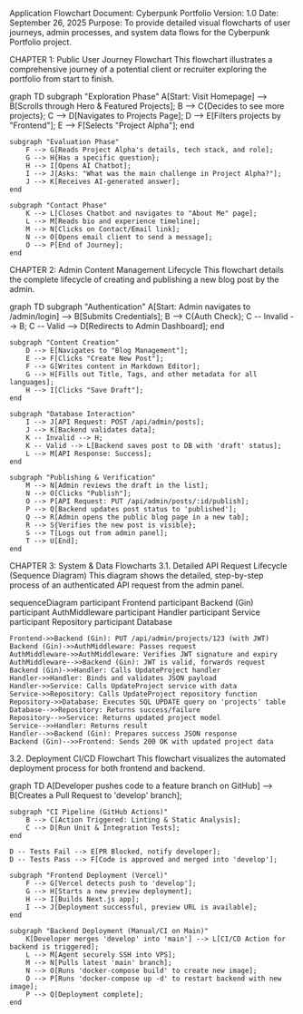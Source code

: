 Application Flowchart Document: Cyberpunk Portfolio
Version: 1.0
Date: September 26, 2025
Purpose: To provide detailed visual flowcharts of user journeys, admin processes, and system data flows for the Cyberpunk Portfolio project.

CHAPTER 1: Public User Journey Flowchart
This flowchart illustrates a comprehensive journey of a potential client or recruiter exploring the portfolio from start to finish.

graph TD
    subgraph "Exploration Phase"
        A[Start: Visit Homepage] --> B[Scrolls through Hero & Featured Projects];
        B --> C{Decides to see more projects};
        C --> D[Navigates to Projects Page];
        D --> E[Filters projects by "Frontend"];
        E --> F[Selects "Project Alpha"];
    end

    subgraph "Evaluation Phase"
        F --> G[Reads Project Alpha's details, tech stack, and role];
        G --> H{Has a specific question};
        H --> I[Opens AI Chatbot];
        I --> J[Asks: "What was the main challenge in Project Alpha?"];
        J --> K[Receives AI-generated answer];
    end

    subgraph "Contact Phase"
        K --> L[Closes Chatbot and navigates to "About Me" page];
        L --> M[Reads bio and experience timeline];
        M --> N[Clicks on Contact/Email link];
        N --> O[Opens email client to send a message];
        O --> P[End of Journey];
    end

CHAPTER 2: Admin Content Management Lifecycle
This flowchart details the complete lifecycle of creating and publishing a new blog post by the admin.

graph TD
    subgraph "Authentication"
        A[Start: Admin navigates to /admin/login] --> B[Submits Credentials];
        B --> C{Auth Check};
        C -- Invalid --> B;
        C -- Valid --> D[Redirects to Admin Dashboard];
    end

    subgraph "Content Creation"
        D --> E[Navigates to "Blog Management"];
        E --> F[Clicks "Create New Post"];
        F --> G[Writes content in Markdown Editor];
        G --> H[Fills out Title, Tags, and other metadata for all languages];
        H --> I[Clicks "Save Draft"];
    end
    
    subgraph "Database Interaction"
        I --> J[API Request: POST /api/admin/posts];
        J --> K[Backend validates data];
        K -- Invalid --> H;
        K -- Valid --> L[Backend saves post to DB with 'draft' status];
        L --> M[API Response: Success];
    end

    subgraph "Publishing & Verification"
        M --> N[Admin reviews the draft in the list];
        N --> O[Clicks "Publish"];
        O --> P[API Request: PUT /api/admin/posts/:id/publish];
        P --> Q[Backend updates post status to 'published'];
        Q --> R[Admin opens the public blog page in a new tab];
        R --> S{Verifies the new post is visible};
        S --> T[Logs out from admin panel];
        T --> U[End];
    end

CHAPTER 3: System & Data Flowcharts
3.1. Detailed API Request Lifecycle (Sequence Diagram)
This diagram shows the detailed, step-by-step process of an authenticated API request from the admin panel.

sequenceDiagram
    participant Frontend
    participant Backend (Gin)
    participant AuthMiddleware
    participant Handler
    participant Service
    participant Repository
    participant Database

    Frontend->>Backend (Gin): PUT /api/admin/projects/123 (with JWT)
    Backend (Gin)->>AuthMiddleware: Passes request
    AuthMiddleware->>AuthMiddleware: Verifies JWT signature and expiry
    AuthMiddleware-->>Backend (Gin): JWT is valid, forwards request
    Backend (Gin)->>Handler: Calls UpdateProject handler
    Handler->>Handler: Binds and validates JSON payload
    Handler->>Service: Calls UpdateProject service with data
    Service->>Repository: Calls UpdateProject repository function
    Repository->>Database: Executes SQL UPDATE query on 'projects' table
    Database-->>Repository: Returns success/failure
    Repository-->>Service: Returns updated project model
    Service-->>Handler: Returns result
    Handler-->>Backend (Gin): Prepares success JSON response
    Backend (Gin)-->>Frontend: Sends 200 OK with updated project data

3.2. Deployment CI/CD Flowchart
This flowchart visualizes the automated deployment process for both frontend and backend.

graph TD
    A[Developer pushes code to a feature branch on GitHub] --> B[Creates a Pull Request to 'develop' branch];
    
    subgraph "CI Pipeline (GitHub Actions)"
        B --> C[Action Triggered: Linting & Static Analysis];
        C --> D[Run Unit & Integration Tests];
    end

    D -- Tests Fail --> E[PR Blocked, notify developer];
    D -- Tests Pass --> F[Code is approved and merged into 'develop'];

    subgraph "Frontend Deployment (Vercel)"
        F --> G[Vercel detects push to 'develop'];
        G --> H[Starts a new preview deployment];
        H --> I[Builds Next.js app];
        I --> J[Deployment successful, preview URL is available];
    end

    subgraph "Backend Deployment (Manual/CI on Main)"
        K[Developer merges 'develop' into 'main'] --> L[CI/CD Action for backend is triggered];
        L --> M[Agent securely SSH into VPS];
        M --> N[Pulls latest 'main' branch];
        N --> O[Runs 'docker-compose build' to create new image];
        O --> P[Runs 'docker-compose up -d' to restart backend with new image];
        P --> Q[Deployment complete];
    end
